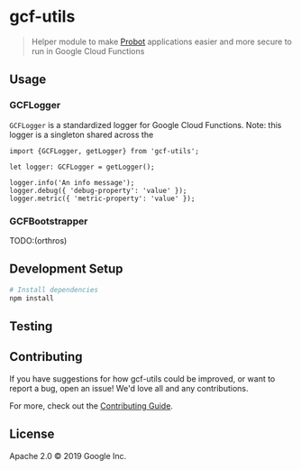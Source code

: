 # gcf-utils

> Helper module to make [Probot](https://github.com/probot/probot) applications easier and more secure to run in Google Cloud Functions

## Usage

### GCFLogger

`GCFLogger` is a standardized logger for Google Cloud Functions. Note: this logger is a singleton shared across the 

```
import {GCFLogger, getLogger} from 'gcf-utils';

let logger: GCFLogger = getLogger();

logger.info('An info message');
logger.debug({ 'debug-property': 'value' });
logger.metric({ 'metric-property': 'value' });
```

### GCFBootstrapper

TODO:(orthros)

## Development Setup

```sh
# Install dependencies
npm install
```

## Testing

## Contributing

If you have suggestions for how gcf-utils could be improved, or want to report a bug, open an issue! We'd love all and any contributions.

For more, check out the [Contributing Guide](CONTRIBUTING.md).

## License

Apache 2.0 © 2019 Google Inc.
